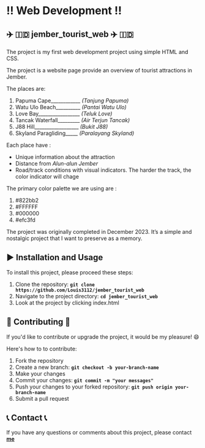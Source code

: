 # :bangbang: **Web Development**  :bangbang:

##  :airplane: :indonesia: **jember_tourist_web** :airplane: :indonesia:
The project is my first web development project using simple HTML and CSS.

The project is a website page provide an overview of tourist attractions in Jember.

The places are:
1. Papuma Cape____________ *(Tanjung Papuma)*
2. Watu Ulo Beach__________ *(Pantai Watu Ulo)*
3. Love Bay_________________ *(Teluk Love)*
4. Tancak Waterfall_________ *(Air Terjun Tancak)*
5. J88 Hill__________________ *(Bukit J88)*
6. Skyland Paragliding_____ *(Paralayang Skyland)*

Each place have :
- Unique information about the attraction
- Distance from *Alun-alun Jember*
- Road/track conditions with visual indicators. The harder the track, the color indicator will chage

The primary color palette we are using are :
1. #822bb2
2. #FFFFFF
3. #000000
4. #efc3fd

The project was originally completed in December 2023. It’s a simple and nostalgic project that I want to preserve as a memory.

## :arrow_forward: **Installation and Usage** 
To install this project, please proceed these steps:
1. Clone the repository: **`git clone https://github.com/Louis3112/jember_tourist_web`**
2. Navigate to the project directory: **`cd jember_tourist_web`**
3. Look at the project by clicking index.html

## 	:bust_in_silhouette: **Contributing** :bust_in_silhouette:
If you'd like to contribute or upgrade the project, it would be my pleasure! :smile: 

Here's how to to contribute:
1. Fork the repository
2. Create a new branch: **`git checkout -b your-branch-name`**
3. Make your changes
4. Commit your changes: **`git commit -m "your messages"`** 
5. Push your changes to your forked repository: **`git push origin your-branch-name`**
6. Submit a pull request

## :telephone_receiver: **Contact** :telephone_receiver:

If you have any questions or comments about this project, please contact **[me](corneliuslouis3112@gmail.com)**
